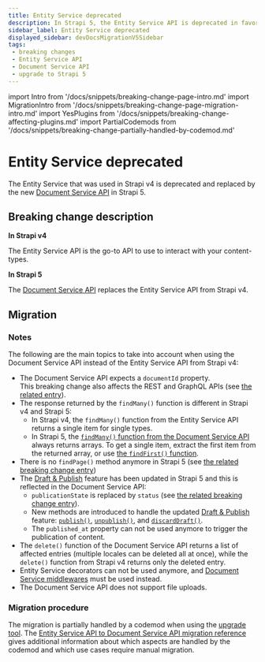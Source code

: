 ```yaml
---
title: Entity Service deprecated
description: In Strapi 5, the Entity Service API is deprecated in favor of the new Document Service API.
sidebar_label: Entity Service deprecated
displayed_sidebar: devDocsMigrationV5Sidebar
tags:
 - breaking changes
 - Entity Service API
 - Document Service API
 - upgrade to Strapi 5
---
```


import Intro from '/docs/snippets/breaking-change-page-intro.md'
import MigrationIntro from '/docs/snippets/breaking-change-page-migration-intro.md'
import YesPlugins from '/docs/snippets/breaking-change-affecting-plugins.md'
import PartialCodemods from '/docs/snippets/breaking-change-partially-handled-by-codemod.md'

# Entity Service deprecated

The Entity Service that was used in Strapi v4 is deprecated and replaced by the new [Document Service API](/dev-docs/api/document-service) in Strapi 5. <MigrationIntro/>

<YesPlugins/>
<PartialCodemods />

## Breaking change description

<SideBySideContainer>

<SideBySideColumn>

**In Strapi v4**

The Entity Service API is the go-to API to use to interact with your content-types.

</SideBySideColumn>

<SideBySideColumn>

**In Strapi 5**

The [Document Service API](/dev-docs/api/document-service) replaces the Entity Service API from Strapi v4.

</SideBySideColumn>

</SideBySideContainer>

## Migration

<MigrationIntro />

### Notes

The following are the main topics to take into account when using the Document Service API instead of the Entity Service API from Strapi v4:

* The Document Service API expects a `documentId` property.<br/>This breaking change also affects the REST and GraphQL APIs (see [the related entry](/dev-docs/migration/v4-to-v5/breaking-changes/use-document-id)).
* The response returned by the `findMany()` function is different in Strapi v4 and Strapi 5:
  - In Strapi v4, the `findMany()` function from the Entity Service API returns a single item for single types.
  - In Strapi 5, the [`findMany()` function from the Document Service API](/dev-docs/api/document-service#findmany) always returns arrays. To get a single item, extract the first item from the returned array, or use [the `findFirst()` function](/dev-docs/api/document-service#findfirst).
* There is no `findPage()` method anymore in Strapi 5 (see [the related breaking change entry](/dev-docs/migration/v4-to-v5/breaking-changes/no-find-page-in-document-service))
* The [Draft & Publish](/user-docs/content-manager/saving-and-publishing-content) feature has been updated in Strapi 5 and this is reflected in the Document Service API:
  - `publicationState` is replaced by `status` (see [the related breaking change entry](/dev-docs/migration/v4-to-v5/breaking-changes/publication-state-removed)).
  - New methods are introduced to handle the updated [Draft & Publish](/user-docs/content-manager/saving-and-publishing-content) feature: [`publish()`](/dev-docs/api/document-service#publish), [`unpublish()`](/dev-docs/api/document-service#unpublish), and [`discardDraft()`](/dev-docs/api/document-service#discarddraft).
  - The `published_at` property can not be used anymore to trigger the publication of content.
* The `delete()` function of the Document Service API returns a list of affected entries (multiple locales can be deleted all at once), while the `delete()` function from Strapi v4 returns only the deleted entry.
* Entity Service decorators can not be used anymore, and [Document Service middlewares](/dev-docs/api/document-service/middlewares) must be used instead.
* The Document Service API does not support file uploads.


### Migration procedure

The migration is partially handled by a codemod when using the [upgrade tool](/dev-docs/upgrade-tool). The [Entity Service API to Document Service API migration reference](/dev-docs/migration/v4-to-v5/guides/from-entity-service-to-document-service) gives additional information about which aspects are handled by the codemod and which use cases require manual migration.
